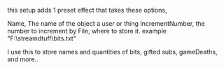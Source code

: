 this setup adds 1 preset effect that takes these options,

Name, The name of the object a user or thing
IncrementNumber, the number to increment by
File, where to store it. example "F:\streamdtuff\bits.txt"


I use this to store names and quantities of bits, gifted subs, gameDeaths, and more..
